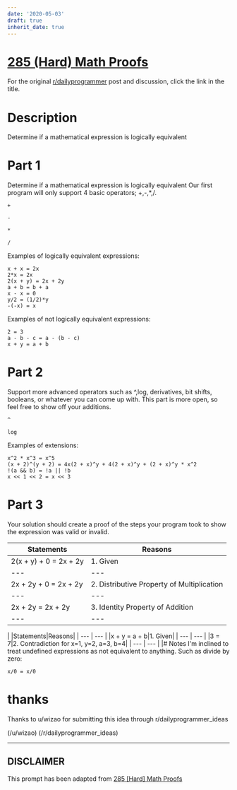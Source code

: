 ```yaml
---
date: '2020-05-03'
draft: true
inherit_date: true
---
```


# [285 (Hard) Math Proofs](https://www.reddit.com/r/dailyprogrammer/comments/557wyy/20160930_challenge_285_hard_math_proofs/)

For the original [r/dailyprogrammer](https://www.reddit.com/r/dailyprogrammer/) post and discussion, click the link in the title.

# Description
Determine if a mathematical expression is logically equivalent

# Part 1
Determine if a mathematical expression is logically equivalent
Our first program will only support 4 basic operators; +,-,*,/.


```
+
```

```
-
```

```
*
```

```
/
```
Examples of logically equivalent expressions:


```
x + x = 2x
2*x = 2x
2(x + y) = 2x + 2y
a + b = b + a
x - x = 0
y/2 = (1/2)*y
-(-x) = x
```
Examples of not logically equivalent expressions:


```
2 = 3
a - b - c = a - (b - c)
x + y = a + b
```
# Part 2
Support more advanced operators such as ^,log, derivatives, bit shifts, booleans, or whatever you can come up with.  This part is more open, so feel free to show off your additions.


```
^
```

```
log
```
Examples of extensions:


```
x^2 * x^3 = x^5
(x + 2)^(y + 2) = 4x(2 + x)^y + 4(2 + x)^y + (2 + x)^y * x^2
!(a && b) = !a || !b
x << 1 << 2 = x << 3
```
# Part 3
Your solution should create a proof of the steps your program took to show the expression was valid or invalid.


|Statements|Reasons|
| --- | --- |
|2(x + y) + 0 = 2x + 2y|1. Given|
| --- | --- |
|2x + 2y + 0 = 2x + 2y|2. Distributive Property of Multiplication|
| --- | --- |
|2x + 2y = 2x + 2y|3. Identity Property of Addition|
| --- | --- |
|
|Statements|Reasons|
| --- | --- |
|x + y = a + b|1. Given|
| --- | --- |
|3 = 7|2. Contradiction for x=1, y=2, a=3, b=4|
| --- | --- |
|# Notes
I'm inclined to treat undefined expressions as not equivalent to anything.  Such as divide by zero:


```
x/0 = x/0
```
# thanks
Thanks to u/wizao for submitting this idea through r/dailyprogrammer_ideas 

(/u/wizao)
(/r/dailyprogrammer_ideas)

----
## **DISCLAIMER**
This prompt has been adapted from [285 [Hard] Math Proofs](https://www.reddit.com/r/dailyprogrammer/comments/557wyy/20160930_challenge_285_hard_math_proofs/
)
